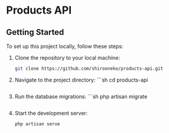 # Products API

## Getting Started

To set up this project locally, follow these steps:


1. Clone the repository to your local machine:
    ```sh
    git clone https://github.com/shirooneko/products-api.git
    ```
2. Navigate to the project directory:    ```sh
    cd products-api
    ```
3. Run the database migrations:    ```sh
    php artisan migrate
    ```

4. Start the development server:
    ```sh
    php artisan serve
    ```
